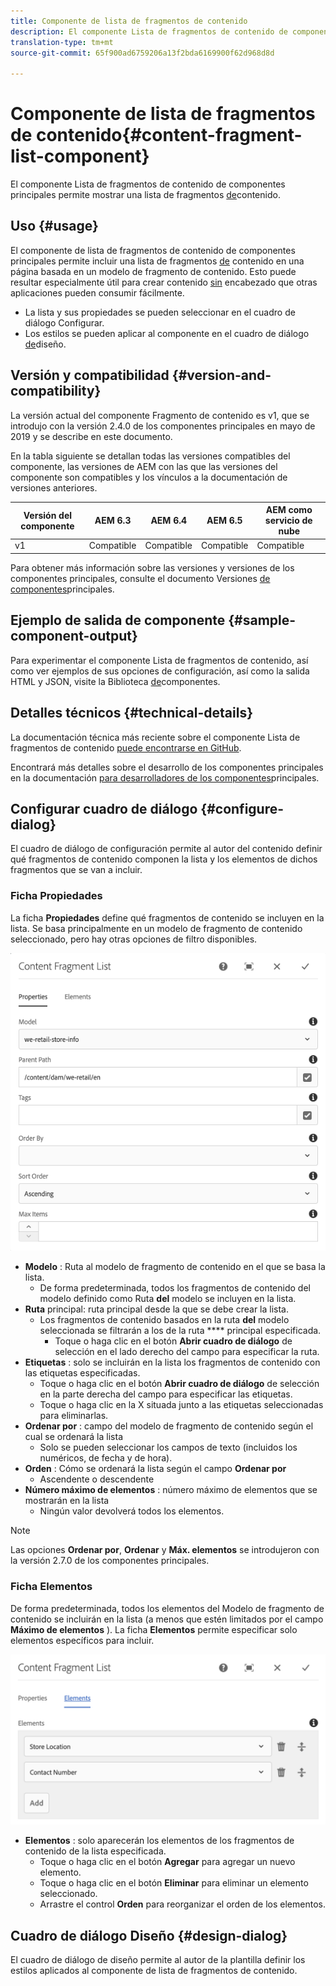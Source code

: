 ```yaml
---
title: Componente de lista de fragmentos de contenido
description: El componente Lista de fragmentos de contenido de componentes principales permite mostrar una lista de fragmentos de contenido.
translation-type: tm+mt
source-git-commit: 65f900ad6759206a13f2bda6169900f62d968d8d

---
```



# Componente de lista de fragmentos de contenido{#content-fragment-list-component}

El componente Lista de fragmentos de contenido de componentes principales permite mostrar una lista de fragmentos [de](https://docs.adobe.com/content/help/en/experience-manager-cloud-service/assets/content-fragments/content-fragments.html)contenido.

## Uso {#usage}

El componente de lista de fragmentos de contenido de componentes principales permite incluir una lista de fragmentos [de](https://docs.adobe.com/content/help/en/experience-manager-cloud-service/assets/content-fragments/content-fragments.html) contenido en una página basada en un modelo de fragmento de contenido. Esto puede resultar especialmente útil para crear contenido [sin](https://helpx.adobe.com/experience-manager/6-5/sites/developing/user-guide.html?topic=/experience-manager/6-5/sites/developing/morehelp/headless.ug.js) encabezado que otras aplicaciones pueden consumir fácilmente.

* La lista y sus propiedades se pueden seleccionar en el cuadro de diálogo [](#configure-dialog)Configurar.
* Los estilos se pueden aplicar al componente en el cuadro de diálogo [de](#design-dialog)diseño.

## Versión y compatibilidad {#version-and-compatibility}

La versión actual del componente Fragmento de contenido es v1, que se introdujo con la versión 2.4.0 de los componentes principales en mayo de 2019 y se describe en este documento.

En la tabla siguiente se detallan todas las versiones compatibles del componente, las versiones de AEM con las que las versiones del componente son compatibles y los vínculos a la documentación de versiones anteriores.

| Versión del componente | AEM 6.3 | AEM 6.4 | AEM 6.5 | AEM como servicio de nube |
|--- |--- |--- |---|---|
| v1 | Compatible | Compatible | Compatible | Compatible |

Para obtener más información sobre las versiones y versiones de los componentes principales, consulte el documento Versiones [de componentes](versions.md)principales.

## Ejemplo de salida de componente {#sample-component-output}

Para experimentar el componente Lista de fragmentos de contenido, así como ver ejemplos de sus opciones de configuración, así como la salida HTML y JSON, visite la Biblioteca [de](https://adobe.com/go/aem_cmp_library_cflist)componentes.

## Detalles técnicos {#technical-details}

La documentación técnica más reciente sobre el componente Lista de fragmentos de contenido [puede encontrarse en GitHub](https://adobe.com/go/aem_cmp_tech_cflist_v1).

Encontrará más detalles sobre el desarrollo de los componentes principales en la documentación [para desarrolladores de los componentes](developing.md)principales.

## Configurar cuadro de diálogo {#configure-dialog}

El cuadro de diálogo de configuración permite al autor del contenido definir qué fragmentos de contenido componen la lista y los elementos de dichos fragmentos que se van a incluir.

### Ficha Propiedades

La ficha **Propiedades** define qué fragmentos de contenido se incluyen en la lista. Se basa principalmente en un modelo de fragmento de contenido seleccionado, pero hay otras opciones de filtro disponibles.

![](assets/screen-shot-2019-09-25-10.32.10.png)

* **Modelo** : Ruta al modelo de fragmento de contenido en el que se basa la lista.
   * De forma predeterminada, todos los fragmentos de contenido del modelo definido como Ruta **del** modelo se incluyen en la lista.
* **Ruta** principal: ruta principal desde la que se debe crear la lista.
   * Los fragmentos de contenido basados en la ruta **del** modelo seleccionada se filtrarán a los de la ruta **** principal especificada.
      * Toque o haga clic en el botón **Abrir cuadro de diálogo** de selección en el lado derecho del campo para especificar la ruta.
* **Etiquetas** : solo se incluirán en la lista los fragmentos de contenido con las etiquetas especificadas.
   * Toque o haga clic en el botón **Abrir cuadro de diálogo** de selección en la parte derecha del campo para especificar las etiquetas.
   * Toque o haga clic en la X situada junto a las etiquetas seleccionadas para eliminarlas.
* **Ordenar por** : campo del modelo de fragmento de contenido según el cual se ordenará la lista
   * Solo se pueden seleccionar los campos de texto (incluidos los numéricos, de fecha y de hora).
* **Orden** : Cómo se ordenará la lista según el campo **Ordenar por**
   * Ascendente o descendente
* **Número máximo de elementos** : número máximo de elementos que se mostrarán en la lista
   * Ningún valor devolverá todos los elementos.

>[!NOTE]
>Las opciones **Ordenar por**, **Ordenar** y **Máx. elementos** se introdujeron con la versión 2.7.0 de los componentes principales.

### Ficha Elementos

De forma predeterminada, todos los elementos del Modelo de fragmento de contenido se incluirán en la lista (a menos que estén limitados por el campo **Máximo de elementos** ). La ficha **Elementos** permite especificar solo elementos específicos para incluir.

![](assets/screen-shot-2019-05-08-10.47.34.png)

* **Elementos** : solo aparecerán los elementos de los fragmentos de contenido de la lista especificada.
   * Toque o haga clic en el botón **Agregar** para agregar un nuevo elemento.
   * Toque o haga clic en el botón **Eliminar** para eliminar un elemento seleccionado.
   * Arrastre el control **Orden** para reorganizar el orden de los elementos.

## Cuadro de diálogo Diseño {#design-dialog}

El cuadro de diálogo de diseño permite al autor de la plantilla definir los estilos aplicados al componente de lista de fragmentos de contenido.
